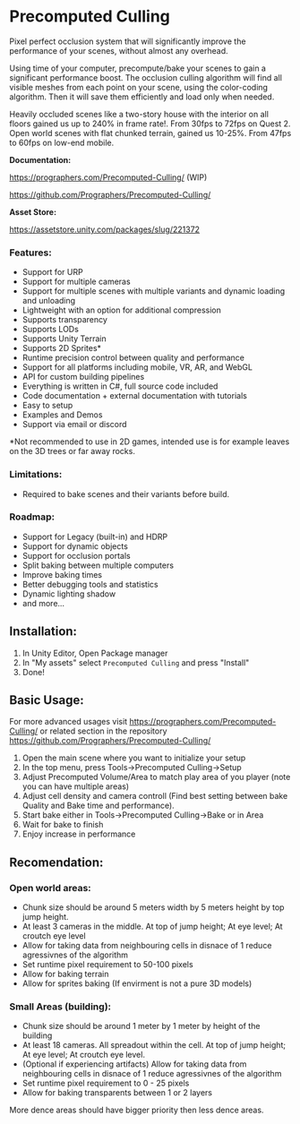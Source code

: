 # Precomputed Culling
Pixel perfect occlusion system that will significantly improve the performance of your scenes, without almost any overhead.

Using time of your computer, precompute/bake your scenes to gain a significant performance boost. The occlusion culling algorithm will find all visible meshes from each point on your scene, using the color-coding algorithm. Then it will save them efficiently and load only when needed.

Heavily occluded scenes like a two-story house with the interior on all floors gained us up to 240% in frame rate!. From 30fps to 72fps on Quest 2.
Open world scenes with flat chunked terrain, gained us 10-25%. From 47fps to 60fps on low-end mobile.

**Documentation:**

https://prographers.com/Precomputed-Culling/ (WIP)

https://github.com/Prographers/Precomputed-Culling/

**Asset Store:**

https://assetstore.unity.com/packages/slug/221372

### Features:
- Support for URP
- Support for multiple cameras
- Support for multiple scenes with multiple variants and dynamic loading and unloading
- Lightweight with an option for additional compression
- Supports transparency
- Supports LODs
- Supports Unity Terrain
- Supports 2D Sprites*
- Runtime precision control between quality and performance
- Support for all platforms including mobile, VR, AR, and WebGL
- API for custom building pipelines
- Everything is written in C#, full source code included
- Code documentation + external documentation with tutorials
- Easy to setup
- Examples and Demos
- Support via email or discord

*Not recommended to use in 2D games, intended use is for example leaves on the 3D trees or far away rocks.

### Limitations:
- Required to bake scenes and their variants before build.

### Roadmap:
- Support for Legacy (built-in) and HDRP
- Support for dynamic objects
- Support for occlusion portals
- Split baking between multiple computers
- Improve baking times
- Better debugging tools and statistics
- Dynamic lighting shadow
- and more...

## Installation:

1. In Unity Editor, Open Package manager
2. In "My assets" select `Precomputed Culling` and press "Install"
3. Done!

## Basic Usage:

For more advanced usages visit https://prographers.com/Precomputed-Culling/ or related section in the repository https://github.com/Prographers/Precomputed-Culling/

1. Open the main scene where you want to initialize your setup
2. In the top menu, press Tools->Precomputed Culling->Setup
3. Adjust Precomputed Volume/Area to match play area of you player (note you can have multiple areas)
4. Adjust cell density and camera controll (Find best setting between bake Quality and Bake time and performance).
4. Start bake either in Tools->Precomputed Culling->Bake or in Area
5. Wait for bake to finish
6. Enjoy increase in performance

## Recomendation:
### Open world areas: 
 - Chunk size should be around 5 meters width by 5 meters height by top jump height.
 - At least 3 cameras in the middle. At top of jump height; At eye level; At croutch eye level
 - Allow for taking data from neighbouring cells in disnace of 1 reduce agressivnes of the algorithm
 - Set runtime pixel requirement to 50-100 pixels
 - Allow for baking terrain
 - Allow for sprites baking (If envirment is not a pure 3D models)

### Small Areas (building):
 - Chunk size should be around 1 meter by 1 meter by height of the building
 - At least 18 cameras. All spreadout within the cell. At top of jump height; At eye level; At croutch eye level.
 - (Optional if experiencing artifacts) Allow for taking data from neighbouring cells in disnace of 1 reduce agressivnes of the algorithm
 - Set runtime pixel requirement to 0 - 25 pixels
 - Allow for baking transparents between 1 or 2 layers

More dence areas should have bigger priority then less dence areas.
